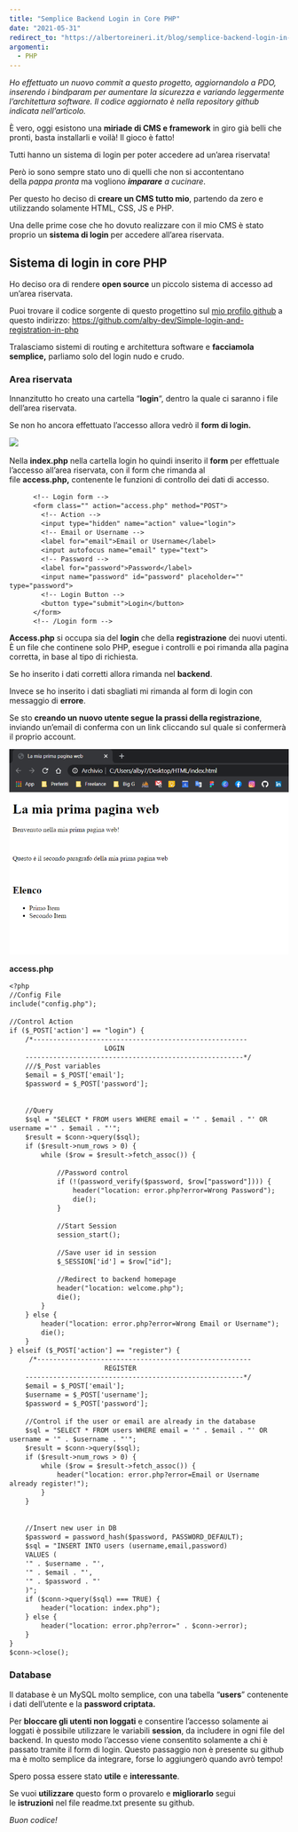 ```yaml
---
title: "Semplice Backend Login in Core PHP"
date: "2021-05-31"
redirect_to: "https://albertoreineri.it/blog/semplice-backend-login-in-core-php"
argomenti:
  - PHP
---
```


_Ho effettuato un nuovo commit a questo progetto, aggiornandolo a PDO, inserendo i bindparam per aumentare la sicurezza e variando leggermente l’architettura software. Il codice aggiornato è nella repository github indicata nell’articolo._

È vero, oggi esistono una **miriade di CMS e framework** in giro già belli che pronti, basta installarli e voilà! Il gioco è fatto!

Tutti hanno un sistema di login per poter accedere ad un’area riservata!

Però io sono sempre stato uno di quelli che non si accontentano della _pappa pronta_ ma vogliono _**imparare** a cucinare_.

Per questo ho deciso di **creare un CMS tutto mio**, partendo da zero e utilizzando solamente HTML, CSS, JS e PHP.

Una delle prime cose che ho dovuto realizzare con il mio CMS è stato proprio un **sistema di login** per accedere all’area riservata.

## Sistema di login in core PHP

Ho deciso ora di rendere **open source** un piccolo sistema di accesso ad un’area riservata.

Puoi trovare il codice sorgente di questo progettino sul [mio profilo github](https://github.com/alby-dev) a questo indirizzo: [ht](https://github.com/alby-dev/Simple-login-and-registration-in-php)[tps://github.com/alby-dev/Simple-login-and-registration-in-php](https://github.com/alby-dev/Simple-login-and-registration-in-php)

Tralasciamo sistemi di routing e architettura software e **facciamola semplice,** parliamo solo del login nudo e crudo.

### Area riservata

Innanzitutto ho creato una cartella “**login**“, dentro la quale ci saranno i file dell’area riservata.

Se non ho ancora effettuato l’accesso allora vedrò il **form di login.**

![](images/image.png)

Nella **index.php** nella cartella login ho quindi inserito il **form** per effettuale l’accesso all’area riservata, con il form che rimanda al file **access.php,** contenente le funzioni di controllo dei dati di accesso.

```
      <!-- Login form -->
      <form class="" action="access.php" method="POST">
        <!-- Action -->
        <input type="hidden" name="action" value="login">
        <!-- Email or Username -->
        <label for="email">Email or Username</label>
        <input autofocus name="email" type="text">
        <!-- Password -->
        <label for="password">Password</label>
        <input name="password" id="password" placeholder="" type="password">
        <!-- Login Button -->
        <button type="submit">Login</button>
      </form>
      <!-- /Login form -->
```

**Access.php** si occupa sia del **login** che della **registrazione** dei nuovi utenti. È un file che continene solo PHP, esegue i controlli e poi rimanda alla pagina corretta, in base al tipo di richiesta.

Se ho inserito i dati corretti allora rimanda nel **backend**.

Invece se ho inserito i dati sbagliati mi rimanda al form di login con messaggio di **errore**.

Se sto **creando un nuovo utente segue la prassi della registrazione**, inviando un’email di conferma con un link cliccando sul quale si confermerà il proprio account.

![](images/image-1.png)

**access.php**

```
<?php
//Config File
include("config.php");

//Control Action
if ($_POST['action'] == "login") {
    /*------------------------------------------------------
                        LOGIN
    -------------------------------------------------------*/
    ///$_Post variables
    $email = $_POST['email'];
    $password = $_POST['password'];


    //Query
    $sql = "SELECT * FROM users WHERE email = '" . $email . "' OR username ='" . $email . "'";
    $result = $conn->query($sql);
    if ($result->num_rows > 0) {
        while ($row = $result->fetch_assoc()) {

            //Password control
            if (!(password_verify($password, $row["password"]))) {
                header("location: error.php?error=Wrong Password");
                die();
            }

            //Start Session
            session_start();

            //Save user id in session
            $_SESSION['id'] = $row["id"];

            //Redirect to backend homepage
            header("location: welcome.php");
            die();
        }
    } else {
        header("location: error.php?error=Wrong Email or Username");
        die();
    }
} elseif ($_POST['action'] == "register") {
     /*------------------------------------------------------
                        REGISTER
    -------------------------------------------------------*/
    $email = $_POST['email'];
    $username = $_POST['username'];
    $password = $_POST['password'];

    //Control if the user or email are already in the database
    $sql = "SELECT * FROM users WHERE email = '" . $email . "' OR username = '" . $username . "'";
    $result = $conn->query($sql);
    if ($result->num_rows > 0) {
        while ($row = $result->fetch_assoc()) {
            header("location: error.php?error=Email or Username already register!");
        }
    }


    //Insert new user in DB
    $password = password_hash($password, PASSWORD_DEFAULT);
    $sql = "INSERT INTO users (username,email,password)
    VALUES (
    '" . $username . "',
    '" . $email . "',
    '" . $password . "'
    )";
    if ($conn->query($sql) === TRUE) {
        header("location: index.php");
    } else {
        header("location: error.php?error=" . $conn->error);
    }
}
$conn->close();
```

### Database

Il database è un MySQL molto semplice, con una tabella “**users**” contenente i dati dell’utente e la **password criptata.**

Per **bloccare gli utenti non loggati** e consentire l’accesso solamente ai loggati è possibile utilizzare le variabili **session**, da includere in ogni file del backend. In questo modo l’accesso viene consentito solamente a chi è passato tramite il form di login. Questo passaggio non è presente su github ma è molto semplice da integrare, forse lo aggiungerò quando avrò tempo!

Spero possa essere stato **utile** e **interessante**.

Se vuoi **utilizzare** questo form o provarelo e **migliorarlo** segui le **istruzioni** nel file readme.txt presente su github.

_Buon codice!_
